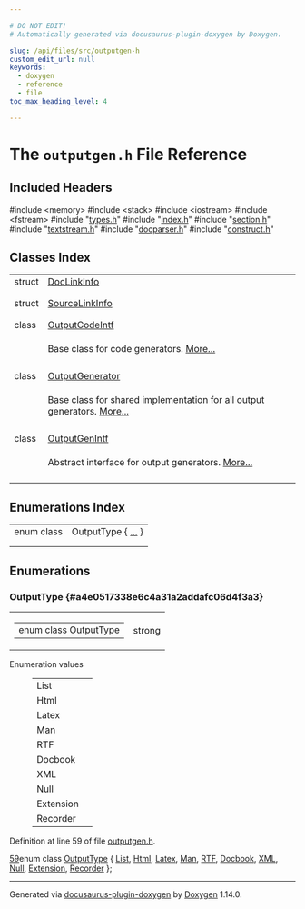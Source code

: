```yaml
---

# DO NOT EDIT!
# Automatically generated via docusaurus-plugin-doxygen by Doxygen.

slug: /api/files/src/outputgen-h
custom_edit_url: null
keywords:
  - doxygen
  - reference
  - file
toc_max_heading_level: 4

---
```


<div class="doxyPage">

# The `outputgen.h` File Reference



## Included Headers

<div class="doxyIncludesList">#include &lt;memory&gt;
#include &lt;stack&gt;
#include &lt;iostream&gt;
#include &lt;fstream&gt;
#include "<a href="/web-doxygen/docs/api/files/src/types-h">types.h</a>"
#include "<a href="/web-doxygen/docs/api/files/src/index-h">index.h</a>"
#include "<a href="/web-doxygen/docs/api/files/src/section-h">section.h</a>"
#include "<a href="/web-doxygen/docs/api/files/src/textstream-h">textstream.h</a>"
#include "<a href="/web-doxygen/docs/api/files/src/docparser-h">docparser.h</a>"
#include "<a href="/web-doxygen/docs/api/files/src/construct-h">construct.h</a>"
</div>

## Classes Index

<table class="doxyMembersIndex">

<tr class="doxyMemberIndexItem">
<td class="doxyMemberIndexItemType" align="left" valign="top">struct</td>
<td class="doxyMemberIndexItemName" align="left" valign="top"><a href="/web-doxygen/docs/api/structs/doclinkinfo">DocLinkInfo</a></td>
</tr>
<tr class="doxyMemberIndexDescription">
<td class="doxyMemberIndexDescriptionLeft"></td>
<td class="doxyMemberIndexDescriptionRight">
</td>
</tr>
<tr class="doxyMemberIndexSeparator">
<td class="doxyMemberIndexSeparator" colspan="2"></td>
</tr>

<tr class="doxyMemberIndexItem">
<td class="doxyMemberIndexItemType" align="left" valign="top">struct</td>
<td class="doxyMemberIndexItemName" align="left" valign="top"><a href="/web-doxygen/docs/api/structs/sourcelinkinfo">SourceLinkInfo</a></td>
</tr>
<tr class="doxyMemberIndexDescription">
<td class="doxyMemberIndexDescriptionLeft"></td>
<td class="doxyMemberIndexDescriptionRight">
</td>
</tr>
<tr class="doxyMemberIndexSeparator">
<td class="doxyMemberIndexSeparator" colspan="2"></td>
</tr>

<tr class="doxyMemberIndexItem">
<td class="doxyMemberIndexItemType" align="left" valign="top">class</td>
<td class="doxyMemberIndexItemName" align="left" valign="top"><a href="/web-doxygen/docs/api/classes/outputcodeintf">OutputCodeIntf</a></td>
</tr>
<tr class="doxyMemberIndexDescription">
<td class="doxyMemberIndexDescriptionLeft"></td>
<td class="doxyMemberIndexDescriptionRight">
<p>Base class for code generators. <a href="/web-doxygen/docs/api/classes/outputcodeintf/#details">More...</a></p>
</td>
</tr>
<tr class="doxyMemberIndexSeparator">
<td class="doxyMemberIndexSeparator" colspan="2"></td>
</tr>

<tr class="doxyMemberIndexItem">
<td class="doxyMemberIndexItemType" align="left" valign="top">class</td>
<td class="doxyMemberIndexItemName" align="left" valign="top"><a href="/web-doxygen/docs/api/classes/outputgenerator">OutputGenerator</a></td>
</tr>
<tr class="doxyMemberIndexDescription">
<td class="doxyMemberIndexDescriptionLeft"></td>
<td class="doxyMemberIndexDescriptionRight">
<p>Base class for shared implementation for all output generators. <a href="/web-doxygen/docs/api/classes/outputgenerator/#details">More...</a></p>
</td>
</tr>
<tr class="doxyMemberIndexSeparator">
<td class="doxyMemberIndexSeparator" colspan="2"></td>
</tr>

<tr class="doxyMemberIndexItem">
<td class="doxyMemberIndexItemType" align="left" valign="top">class</td>
<td class="doxyMemberIndexItemName" align="left" valign="top"><a href="/web-doxygen/docs/api/classes/outputgenintf">OutputGenIntf</a></td>
</tr>
<tr class="doxyMemberIndexDescription">
<td class="doxyMemberIndexDescriptionLeft"></td>
<td class="doxyMemberIndexDescriptionRight">
<p>Abstract interface for output generators. <a href="/web-doxygen/docs/api/classes/outputgenintf/#details">More...</a></p>
</td>
</tr>
<tr class="doxyMemberIndexSeparator">
<td class="doxyMemberIndexSeparator" colspan="2"></td>
</tr>

</table>

## Enumerations Index

<table class="doxyMembersIndex">

<tr class="doxyMemberIndexItem">
<td class="doxyMemberIndexItemType" align="left" valign="top">enum class</td>
<td class="doxyMemberIndexItemName" align="left" valign="top">OutputType { <a href="#a4e0517338e6c4a31a2addafc06d4f3a3">...</a> }</td>
</tr>
<tr class="doxyMemberIndexDescription">
<td class="doxyMemberIndexDescriptionLeft"></td>
<td class="doxyMemberIndexDescriptionRight">
</td>
</tr>
<tr class="doxyMemberIndexSeparator">
<td class="doxyMemberIndexSeparator" colspan="2"></td>
</tr>

</table>


<div class="doxySectionDef">

## Enumerations

### OutputType {#a4e0517338e6c4a31a2addafc06d4f3a3}

<div class="doxyMemberItem">
<div class="doxyMemberProto">
<table class="doxyMemberLabels">
<tr class="doxyMemberLabels">
<td class="doxyMemberLabelsLeft">
<table class="doxyMemberName">
<tr>
<td class="doxyMemberName">enum class OutputType </td>
</tr>
</table>
</td>
<td class="doxyMemberLabelsRight">
<span class="doxyMemberLabels">
<span class="doxyMemberLabel strong">strong</span>
</span>
</td>
</tr>
</table>
</div>
<div class="doxyMemberDoc">

<dl class="doxyEnumList">
<dt class="doxyEnumTableTitle">Enumeration values</dt>
<dd>
<table class="doxyEnumTable">

<tr class="doxyEnumItem">
<td class="doxyEnumItemName">List<a id="a4e0517338e6c4a31a2addafc06d4f3a3a4ee29ca12c7d126654bd0e5275de6135"></a></td>
<td class="doxyEnumItemDescription"><p></p></td>
</tr>

<tr class="doxyEnumItem">
<td class="doxyEnumItemName">Html<a id="a4e0517338e6c4a31a2addafc06d4f3a3a3135f4019bee015e2d1ae7f77f9f3f64"></a></td>
<td class="doxyEnumItemDescription"><p></p></td>
</tr>

<tr class="doxyEnumItem">
<td class="doxyEnumItemName">Latex<a id="a4e0517338e6c4a31a2addafc06d4f3a3a08e3b0db5b64cd1da774369814896b78"></a></td>
<td class="doxyEnumItemDescription"><p></p></td>
</tr>

<tr class="doxyEnumItem">
<td class="doxyEnumItemName">Man<a id="a4e0517338e6c4a31a2addafc06d4f3a3a627661c621eab1b7b298abc47d1a250d"></a></td>
<td class="doxyEnumItemDescription"><p></p></td>
</tr>

<tr class="doxyEnumItem">
<td class="doxyEnumItemName">RTF<a id="a4e0517338e6c4a31a2addafc06d4f3a3a7da7adb1d98a6ee0f69281084f9ea9b2"></a></td>
<td class="doxyEnumItemDescription"><p></p></td>
</tr>

<tr class="doxyEnumItem">
<td class="doxyEnumItemName">Docbook<a id="a4e0517338e6c4a31a2addafc06d4f3a3a680ad2abb703e2cb60fbdddf8423315a"></a></td>
<td class="doxyEnumItemDescription"><p></p></td>
</tr>

<tr class="doxyEnumItem">
<td class="doxyEnumItemName">XML<a id="a4e0517338e6c4a31a2addafc06d4f3a3a3501bb093d363810b671059b9cfed3f8"></a></td>
<td class="doxyEnumItemDescription"><p></p></td>
</tr>

<tr class="doxyEnumItem">
<td class="doxyEnumItemName">Null<a id="a4e0517338e6c4a31a2addafc06d4f3a3abbb93ef26e3c101ff11cdd21cab08a94"></a></td>
<td class="doxyEnumItemDescription"><p></p></td>
</tr>

<tr class="doxyEnumItem">
<td class="doxyEnumItemName">Extension<a id="a4e0517338e6c4a31a2addafc06d4f3a3a63e4e92bb7d207ca577b11c07f827279"></a></td>
<td class="doxyEnumItemDescription"><p></p></td>
</tr>

<tr class="doxyEnumItem">
<td class="doxyEnumItemName">Recorder<a id="a4e0517338e6c4a31a2addafc06d4f3a3a1aff765143dc4bf8ef68f698234e10f6"></a></td>
<td class="doxyEnumItemDescription"><p></p></td>
</tr>

</table>
</dd>
</dl>

<p>Definition at line 59 of file <a href="/web-doxygen/docs/api/files/src/outputgen-h">outputgen.h</a>.</p>

<div class="doxyProgramListing">

<div class="doxyCodeLine"><span class="doxyLineNumber"><a href="#a4e0517338e6c4a31a2addafc06d4f3a3a680ad2abb703e2cb60fbdddf8423315a">59</a></span><span class="doxyLineContent"><span class="doxyHighlightKeyword">enum class</span><span class="doxyHighlight"> <a href="#a4e0517338e6c4a31a2addafc06d4f3a3">OutputType</a> { <a href="#a4e0517338e6c4a31a2addafc06d4f3a3a4ee29ca12c7d126654bd0e5275de6135">List</a>, <a href="/web-doxygen/docs/api/files/src/dotgraph-h/#a8680135da08a5ef57cebe20060912dcca3135f4019bee015e2d1ae7f77f9f3f64">Html</a>, <a href="#a4e0517338e6c4a31a2addafc06d4f3a3a08e3b0db5b64cd1da774369814896b78">Latex</a>, <a href="#a4e0517338e6c4a31a2addafc06d4f3a3a627661c621eab1b7b298abc47d1a250d">Man</a>, <a href="#a4e0517338e6c4a31a2addafc06d4f3a3a7da7adb1d98a6ee0f69281084f9ea9b2">RTF</a>, <a href="#a4e0517338e6c4a31a2addafc06d4f3a3a680ad2abb703e2cb60fbdddf8423315a">Docbook</a>, <a href="#a4e0517338e6c4a31a2addafc06d4f3a3a3501bb093d363810b671059b9cfed3f8">XML</a>, <a href="#a4e0517338e6c4a31a2addafc06d4f3a3abbb93ef26e3c101ff11cdd21cab08a94">Null</a>, <a href="#a4e0517338e6c4a31a2addafc06d4f3a3a63e4e92bb7d207ca577b11c07f827279">Extension</a>, <a href="#a4e0517338e6c4a31a2addafc06d4f3a3a1aff765143dc4bf8ef68f698234e10f6">Recorder</a> };</span></span></div>

</div>

</div>
</div>

</div>

<hr/>

<p class="doxyGeneratedBy">Generated via <a href="https://github.com/xpack/docusaurus-plugin-doxygen">docusaurus-plugin-doxygen</a> by <a href="https://www.doxygen.nl">Doxygen</a> 1.14.0.</p>

</div>
